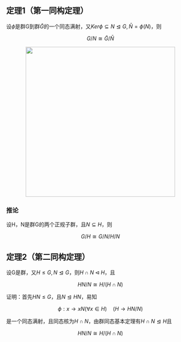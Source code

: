 ## 定理1（第一同构定理）

设$\phi$是群G到群$\bar{G}$的一个同态满射，又$Ker \phi\subseteq N \trianglelefteq G,\bar{N}=\phi(N)$，则

$$G/N\cong \bar{G}/\bar{N}$$

<div style="display:flex;justify-content:center;">
    <img src="https://github.com/DINOREXNB/DINOREXNB.github.io/blob/main/docs/images/cxds12-1.png?raw=true" style="width:400px;">
</div>

### 推论

设H，N是群G的两个正规子群，且$N\subseteq H$，则

$$G/H\cong G/N/H/N$$

## 定理2（第二同构定理）

设G是群，又$H≤G,N\trianglelefteq G$，则$H\cap N\triangleleft H$，且

$$HN/N\cong H/(H\cap N)$$

证明：首先$HN≤G，$且$N\trianglelefteq HN$，易知

$$\phi: x\to xN(\forall x\in H)\quad (H\to HN/N)$$

是一个同态满射，且同态核为$H\cap N$，由群同态基本定理有$H\cap N \trianglelefteq H$且

$$HN/N\cong H/(H\cap N)$$
